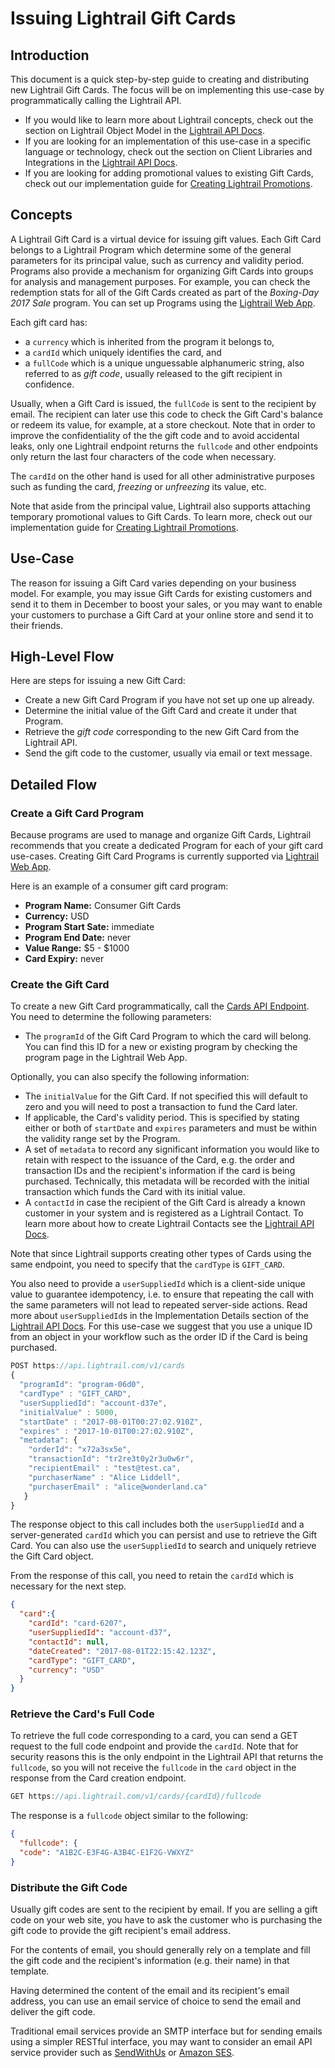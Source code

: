 # Issuing Lightrail Gift Cards

## Introduction

This document is a quick step-by-step guide to creating and distributing new Lightrail Gift Cards. The focus will be on implementing this use-case by programmatically calling the Lightrail API. 

- If you would like to learn more about Lightrail concepts, check out the section on Lightrail Object Model in the [Lightrail API Docs](https://www.lightrail.com/docs/).
- If you are looking for an implementation of this use-case in a specific language or technology, check out the section on Client Libraries and Integrations in the [Lightrail API Docs](https://www.lightrail.com/docs/).
- If you are looking for adding promotional values to existing Gift Cards, check out our implementation guide for [Creating Lightrail Promotions](https://github.com/Giftbit/Lightrail-API-Docs/blob/master/use-cases/promotions.md).

## Concepts

A Lightrail Gift Card is a virtual device for issuing gift values. Each Gift Card belongs to a Lightrail Program which determine some of the general parameters for its principal value, such as currency and validity period. Programs also provide a mechanism for organizing Gift Cards into groups for analysis and management purposes. For example, you can check the redemption stats for all of the Gift Cards created as part of the _Boxing-Day 2017 Sale_ program. You can set up Programs using the [Lightrail Web App](https://www.lightrail.com/app/).

Each gift card has:

-  a `currency` which is inherited from the program it belongs to, 
-  a `cardId` which uniquely identifies the card, and
-  a `fullCode` which is a unique unguessable alphanumeric string, also referred to as _gift code_, usually released to the gift recipient in confidence. 

Usually, when a Gift Card is issued, the `fullCode` is sent to the recipient by email. The recipient can later use this code to check the Gift Card's balance or redeem its value, for example, at a store checkout. Note that in order to improve the confidentiality of the the gift code and to avoid accidental leaks, only one Lightrail endpoint returns the `fullcode` and other endpoints only return the last four characters of the code when necessary.

The `cardId` on the other hand is used for all other administrative purposes such as funding the card, _freezing_ or _unfreezing_ its value, etc.

Note that aside from the principal value, Lightrail also supports attaching temporary promotional values to Gift Cards. To learn more, check out our implementation guide for [Creating Lightrail Promotions](https://github.com/Giftbit/Lightrail-API-Docs/blob/master/use-cases/promotions.md).

## Use-Case

The reason for issuing a Gift Card varies depending on your business model. For example, you may issue Gift Cards for existing customers and send it to them in December to boost your sales, or you may want to enable your customers to purchase a Gift Card at your online store and send it to their friends.

## High-Level Flow

Here are steps for issuing a new Gift Card:

- Create a new Gift Card Program if you have not set up one up already.
- Determine the initial value of the Gift Card and create it under that Program.
- Retrieve the _gift code_ corresponding to the new Gift Card from the Lightrail API.
- Send the gift code to the customer, usually via email or text message.

## Detailed Flow

### Create a Gift Card Program

Because programs are used to manage and organize Gift Cards, Lightrail recommends that you create a dedicated Program for each of your gift card use-cases. Creating Gift Card Programs is currently supported via [Lightrail Web App](https://www.lightrail.com/app/).

Here is an example of a consumer gift card program:

- **Program Name:** Consumer Gift Cards
- **Currency:** USD 
- **Program Start Sate:** immediate
- **Program End Date:** never
- **Value Range:** $5 - $1000
- **Card Expiry:** never

### Create the Gift Card

To create a new Gift Card programmatically, call the [Cards API Endpoint](#creating-a-new-gift-card). You need to determine the following parameters: 

- The `programId` of the Gift Card Program to which the card will belong. You can find this ID for a new or existing program by checking the program page in the Lightrail Web App.

Optionally, you can also specify the following information:

- The `initialValue` for the Gift Card. If not specified this will default to zero and you will need to post a transaction to fund the Card later. 
- If applicable, the Card's validity period. This is specified by stating either or both of `startDate` and `expires` parameters and must be within the validity range set by the Program.
- A set of `metadata` to record any significant information you would like to retain with respect to the issuance of the Card, e.g. the order and transaction IDs and the recipient's information if the card is being purchased. Technically, this metadata will be recorded with the initial transaction which funds the Card with its initial value.
- A `contactId` in case the recipient of the Gift Card is already a known customer in your system and is registered as a Lightrail Contact. To learn more about how to create Lightrail Contacts see the [Lightrail API Docs](https://www.lightrail.com/docs/).

Note that since Lightrail supports creating other types of Cards using the same endpoint, you need to specify that the `cardType` is `GIFT_CARD`. 

You also need to provide a `userSuppliedId` which is a client-side unique value to guarantee idempotency, i.e. to ensure that repeating the call with the same parameters will not lead to repeated server-side actions. Read more about `userSuppliedId`s in the Implementation Details section of the [Lightrail API Docs](https://www.lightrail.com/docs/). For this use-case we suggest that you use a unique ID from an object in your workflow such as the order ID if the Card is being purchased.

```javascript
POST https://api.lightrail.com/v1/cards
{
  "programId": "program-06d0",
  "cardType" : "GIFT_CARD",
  "userSuppliedId": "account-d37e",
  "initialValue" : 5000,
  "startDate" : "2017-08-01T00:27:02.910Z",
  "expires" : "2017-10-01T00:27:02.910Z", 
  "metadata": {
    "orderId": "x72a3sx5e",
    "transactionId": "tr2re3t0y2r3u0w6r",
    "recipientEmail" : "test@test.ca",
    "purchaserName" : "Alice Liddell",
    "purchaserEmail" : "alice@wonderland.ca"
   }
}
```

The response object to this call includes both the `userSuppliedId` and a server-generated `cardId` which you can persist and use to retrieve the Gift Card. You can also use the `userSuppliedId` to search and uniquely retrieve the Gift Card object.

From the response of this call, you need to retain the `cardId` which is necessary for the next step.

```json
{
  "card":{
    "cardId": "card-6207",
    "userSuppliedId": "account-d37",
    "contactId": null,
    "dateCreated": "2017-08-01T22:15:42.123Z",
    "cardType": "GIFT_CARD",
    "currency": "USD"
  }
}
```


### Retrieve the Card's Full Code

To retrieve the full code corresponding to a card, you can send a GET request to the full code endpoint and provide the `cardId`. Note that for security reasons this is the only endpoint in the Lightrail API that returns the `fullcode`, so you will not receive the `fullcode` in the `card` object in the response from the Card creation endpoint.  

```javascript
GET https://api.lightrail.com/v1/cards/{cardId}/fullcode
```

The response is a `fullcode` object similar to the following:

```json
{
  "fullcode": {
  "code": "A1B2C-E3F4G-A3B4C-E1F2G-VWXYZ"
}
```

### Distribute the Gift Code

Usually gift codes are sent to the recipient by email. If you are selling a gift code on your web site, you have to ask the customer who is purchasing the gift code to provide the gift recipient's email address.

For the contents of email, you should generally rely on a template and fill the gift code and the recipient's information (e.g. their name) in that template. 

Having determined the content of the email and its recipient's email address, you can use an email service of choice to send the email and deliver the gift code. 

Traditional email services provide an SMTP interface but for sending emails using a simpler RESTful interface, you may want to consider an email API service provider such as [SendWithUs](https://www.sendwithus.com/docs/quickstart) or [Amazon SES](http://docs.aws.amazon.com/ses/latest/DeveloperGuide/sending-email.html).
